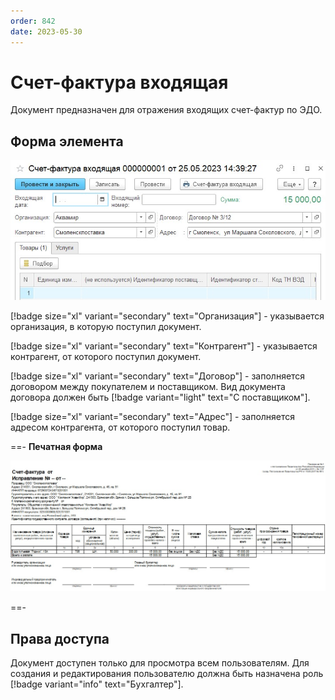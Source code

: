 ```yaml
---
order: 842
date: 2023-05-30
---
```

# Счет-фактура входящая

Документ предназначен для отражения входящих счет-фактур по ЭДО.

## Форма элемента

![](/images/Счет_фактура_вх.jpg)

[!badge size="xl" variant="secondary" text="Организация"] - указывается организация, в которую поступил документ.

[!badge size="xl" variant="secondary" text="Контрагент"] - указывается контрагент, от которого поступил документ.

[!badge size="xl" variant="secondary" text="Договор"] - заполняется договором между покупателем и поставщиком. Вид документа договора должен быть [!badge variant="light" text="С поставщиком"].

[!badge size="xl" variant="secondary" text="Адрес"] - заполняется адресом контрагента, от которого поступил товар.

==- **Печатная форма**

![](/images/Печатная_форма_счет_фактура_вх.jpg)

==-

## Права доступа

Документ доступен только для просмотра всем пользователям. Для создания и редактирования пользователю должна быть назначена роль [!badge variant="info" text="Бухгалтер"].